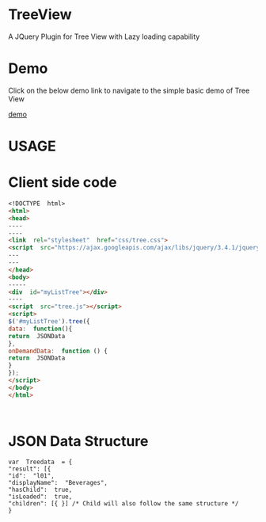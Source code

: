 # TreeView

A JQuery Plugin for Tree View with Lazy loading capability

# Demo
  
  Click on the below demo link to navigate to the simple basic demo of Tree View
  
  <a href="https://vsvvssrao.github.io/TreeView/">demo</a>

# USAGE

  
  
# Client side code
```markdown
<!DOCTYPE  html>
<html>
<head>
----
----
<link  rel="stylesheet"  href="css/tree.css">
<script  src="https://ajax.googleapis.com/ajax/libs/jquery/3.4.1/jquery.min.js"></script>
---
---
</head>
<body>
-----
<div  id="myListTree"></div>
----
<script  src="tree.js"></script>
<script>
$('#myListTree').tree({
data:  function(){
return  JSONData
},
onDemandData:  function () {
return  JSONData
}
});
</script>
</body>
</html>

  

```

# JSON Data Structure
```
var  Treedata  = {
"result": [{
"id":  "l01",
"displayName":  "Beverages",
"hasChild":  true,
"isLoaded":  true,
"children": [{ }] /* Child will also follow the same structure */
}


```
